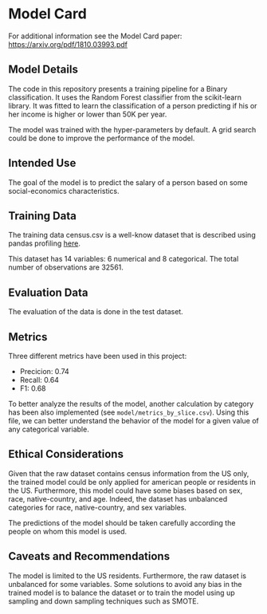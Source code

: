 # Model Card

For additional information see the Model Card paper: https://arxiv.org/pdf/1810.03993.pdf

## Model Details
The code in this repository presents a training pipeline for a Binary classification. It uses the Random Forest classifier from the scikit-learn library. It was fitted to learn the classification of a person predicting if his or her income is higher or lower than 50K per year.

The model was trained with the hyper-parameters by default. A grid search could be done to improve the performance of the model.

## Intended Use
The goal of the model is to predict the salary of a person based on some social-economics characteristics.

## Training Data
The training data census.csv is a well-know dataset that is described using pandas profiling [here](https://archive.ics.uci.edu/ml/datasets/census+income).

This dataset has 14 variables: 6 numerical and 8 categorical. The total number of observations are 32561.

## Evaluation Data
The evaluation of the data is done in the test dataset.

## Metrics
Three different metrics have been used in this project:
* Precicion: 0.74
* Recall: 0.64
* F1: 0.68

To better analyze the results of the model, another calculation by category has been also implemented (see `model/metrics_by_slice.csv`). Using this file, we can better understand the behavior of the model for a given value of any categorical variable.

## Ethical Considerations
Given that the raw dataset contains census information from the US only, the trained model could be only applied for american people or residents in the US. Furthermore, this model could have some biases based on sex, race, native-country, and age. Indeed, the dataset has unbalanced categories for race, native-country, and sex variables.

The predictions of the model should be taken carefully according the people on whom this model is used.

## Caveats and Recommendations
The model is limited to the US residents. Furthermore, the raw dataset is unbalanced for some variables. Some solutions to avoid any bias in the trained model is to balance the dataset or to train the model using up sampling and down sampling techniques such as SMOTE.